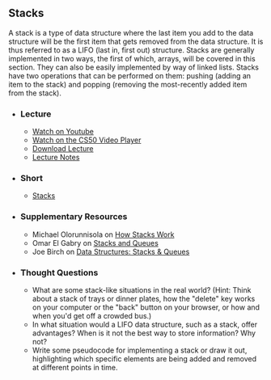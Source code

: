 ## Stacks

A stack is a type of data structure where the last item you add to the data structure will be the first item that gets removed from the data structure. It is thus referred to as a LIFO (last in, first out) structure. Stacks are generally implemented in two ways, the first of which, arrays, will be covered in this section. They can also be easily implemented by way of linked lists. Stacks have two operations that can be performed on them: pushing (adding an item to the stack) and popping (removing the most-recently added item from the stack).

- ### Lecture
  - [Watch on Youtube](https://www.youtube.com/embed/eZQBx8YJ6Zs?start=4498&end=4736)
  - [Watch on the CS50 Video Player](https://video.cs50.net/2017/fall/lectures/5?t=1h14m58s)
  - [Download Lecture](http://cdn.cs50.net/2017/fall/lectures/5/lecture5-720p.mp4?download)
  - [Lecture Notes](https://docs.cs50.net/2017/fall/notes/5/lecture5.html#stacks-and-queues)

- ### Short
  - [Stacks](https://www.youtube.com/embed/hVsNqhEthOk)

- ### Supplementary Resources
  - Michael Olorunnisola on [How Stacks Work](https://medium.freecodecamp.org/data-structures-stacks-on-stacks-c25f2633c529)
  - Omar El Gabry on [Stacks and Queues](https://medium.com/omarelgabrys-blog/stacks-and-queues-d96c6f35fae3)
  - Joe Birch on [Data Structures: Stacks & Queues](https://medium.com/software-engineering-101/data-structures-stacks-queues-a3b3591c8cb0)

- ### Thought Questions
  - What are some stack-like situations in the real world? (Hint: Think about a stack of trays or dinner plates, how the "delete" key works on your computer or the "back" button on your browser, or how and when you'd get off a crowded bus.)
  - In what situation would a LIFO data structure, such as a stack, offer advantages? When is it not the best way to store information? Why not?
  - Write some pseudocode for implementing a stack or draw it out, highlighting which specific elements are being added and removed at different points in time.
